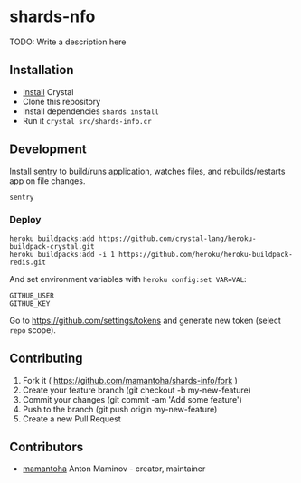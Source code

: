 # shards-nfo

TODO: Write a description here

## Installation

* [Install](https://crystal-lang.org/docs/installation/) Crystal
* Clone this repository
* Install dependencies `shards install`
* Run it `crystal src/shards-info.cr`

## Development

Install [sentry](https://github.com/samueleaton/sentry) to build/runs application,
watches files, and rebuilds/restarts app on file changes.

```
sentry
```

### Deploy

```
heroku buildpacks:add https://github.com/crystal-lang/heroku-buildpack-crystal.git
heroku buildpacks:add -i 1 https://github.com/heroku/heroku-buildpack-redis.git
```

And set environment variables with `heroku config:set VAR=VAL`:

```
GITHUB_USER
GITHUB_KEY
```

Go to https://github.com/settings/tokens and generate new token (select `repo` scope).

## Contributing

1. Fork it ( https://github.com/mamantoha/shards-info/fork )
2. Create your feature branch (git checkout -b my-new-feature)
3. Commit your changes (git commit -am 'Add some feature')
4. Push to the branch (git push origin my-new-feature)
5. Create a new Pull Request

## Contributors

- [mamantoha](https://github.com/mamantoha) Anton Maminov - creator, maintainer
